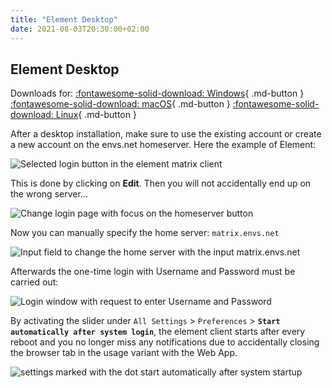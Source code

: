 ```yaml
---
title: "Element Desktop"
date: 2021-08-03T20:30:00+02:00
---
```


## Element Desktop

Downloads for: [:fontawesome-solid-download: Windows](https://packages.riot.im/desktop/install/win32/x64/Element%20Setup.exe){ .md-button } [:fontawesome-solid-download: macOS](https://packages.riot.im/desktop/install/macos/Element.dmg){ .md-button } [:fontawesome-solid-download: Linux](/clients/install_linux){ .md-button }

After a desktop installation, make sure to use the existing account or create a new account on the envs.net homeserver. Here the example of Element:

![Selected login button in the element matrix client](/images/01_Login_en.png "Selected login button in the element matrix client")

This is done by clicking on **Edit**. Then you will not accidentally end up on the wrong server...

![Change login page with focus on the homeserver button](/images/02_Change-Homeserver_en.png "Change login page with focus on the homeserver button")

Now you can manually specify the home server: `matrix.envs.net`

![Input field to change the home server with the input matrix.envs.net](/images/03_Set-Homeserver_en.png "Input field to change the home server with the input matrix.envs.net")

Afterwards the one-time login with Username and Password must be carried out:

![Login window with request to enter Username and Password](/images/04_Username_en.png "Login window with request to enter Username and Password")

By activating the slider under `All Settings` > `Preferences` > **`Start automatically after system login`**, the element client starts after every reboot and you no longer miss any notifications due to accidentally closing the browser tab in the usage variant with the Web App.

![settings marked with the dot start automatically after system startup](/images/05_Settings_en.png "Start automatically after system login")
